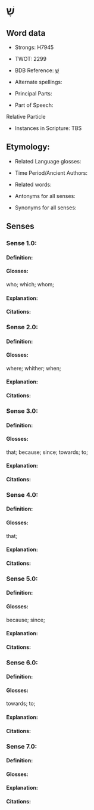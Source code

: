# שֶׁ

<!-- Status: S2="NeedsEdits" -->
<!-- Lexica used for edits:   -->

## Word data

* Strongs: H7945

* TWOT: 2299

* BDB Reference: [שֶׁ](rc://en/bdb/dict/v.ab.aa)

* Alternate spellings:

* Principal Parts:

* Part of Speech:

Relative Particle

* Instances in Scripture: TBS

## Etymology:

* Related Language glosses:

* Time Period/Ancient Authors:

* Related words:

* Antonyms for all senses:

* Synonyms for all senses:

## Senses

### Sense 1.0:

#### Definition:

#### Glosses:

who; which; whom; 

#### Explanation:

#### Citations:



### Sense 2.0:

#### Definition:

#### Glosses:

where; whither; when; 

#### Explanation:

#### Citations:



### Sense 3.0:

#### Definition:

#### Glosses:

that; because; since; towards; to; 

#### Explanation:

#### Citations:



### Sense 4.0:

#### Definition:

#### Glosses:

that; 

#### Explanation:

#### Citations:



### Sense 5.0:

#### Definition:

#### Glosses:

because; since; 

#### Explanation:

#### Citations:



### Sense 6.0:

#### Definition:

#### Glosses:

towards; to; 

#### Explanation:

#### Citations:



### Sense 7.0:

#### Definition:

#### Glosses:



#### Explanation:

#### Citations:



